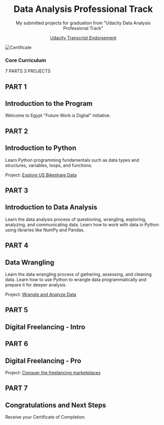 <p><h1 align="center">Data Analysis Professional Track</h1></p>

<p align="center"><h7 align='center'>My submitted projects for graduation from "Udacity Data Analysis Professional Track"</h7></p>
<p align="center"><a href="https://graduation.udacity.com/confirm/">Udacity Transcript Endorsement</a></p>

![Certificate](Capture.PNG)

### Core Curriculum

7 PARTS
 3 PROJECTS

## PART 1
## Introduction to the Program
Welcome to Egypt "Future Work is Digital" initiative.

## PART 2
## Introduction to Python
Learn Python programming fundamentals such as data types and structures, variables, loops, and functions.

Project: [Explore US Bikeshare Data](1st%20proj%20-%20%20Explore%20US%20Bikeshare%20Data)

## PART 3
## Introduction to Data Analysis
Learn the data analysis process of questioning, wrangling, exploring, analyzing, and communicating data. Learn how to work with data in Python using libraries like NumPy and Pandas.

## PART 4
## Data Wrangling
Learn the data wrangling process of gathering, assessing, and cleaning data. Learn how to use Python to wrangle data programmatically and prepare it for deeper analysis.

Project: [Wrangle and Analyze Data]()

## PART 5
## Digital Freelancing - Intro

## PART 6
## Digital Freelancing - Pro
Project: [Conquer the freelancing marketplaces]()

## PART 7
## Congratulations and Next Steps
Receive your Certificate of Completion.

